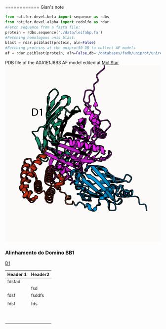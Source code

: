 ============
Gian's note
```python
from rotifer.devel.beta import sequence as rdbs
from rotifer.devel.alpha import rodolfo as rdar
#Fetch sequence from a fasta file:
protein = rdbs.sequence('./data/leifabp.fa')
#Fetching homologous unis blast:
blast = rdar.psiblast(protein, aln=False)
#Fetching proteins at the uniprot50 DB to collect AF models
af = rdar.psiblast(protein, aln=False,db='/databases/fadb/uniprot/uniref50')
```


PDB file of the A0A1E1J6B3 AF model edited at [Mol Star](https://molstar.org)
![D1](./BB1.png)
### Alinhamento do Domino BB1
[D1](../data/BB1.html)


|    Header 1    |      Header2  |
| ---    | ---    |
| fdsfad |        |
|        | fsd    |
| fdsf   | fsddfs |
|        |        |
| fdsf   | fds    |
|        |        |
|        |        |
|        |        |
|        |        |
|        |        |
|        |        |
|        |        |
|        |        |
|        |        |
|        |        |
